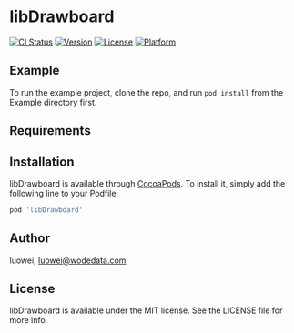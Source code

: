 # libDrawboard

[![CI Status](https://img.shields.io/travis/luowei/libDrawboard.svg?style=flat)](https://travis-ci.org/luowei/libDrawboard)
[![Version](https://img.shields.io/cocoapods/v/libDrawboard.svg?style=flat)](https://cocoapods.org/pods/libDrawboard)
[![License](https://img.shields.io/cocoapods/l/libDrawboard.svg?style=flat)](https://cocoapods.org/pods/libDrawboard)
[![Platform](https://img.shields.io/cocoapods/p/libDrawboard.svg?style=flat)](https://cocoapods.org/pods/libDrawboard)

## Example

To run the example project, clone the repo, and run `pod install` from the Example directory first.

## Requirements

## Installation

libDrawboard is available through [CocoaPods](https://cocoapods.org). To install
it, simply add the following line to your Podfile:

```ruby
pod 'libDrawboard'
```

## Author

luowei, luowei@wodedata.com

## License

libDrawboard is available under the MIT license. See the LICENSE file for more info.
